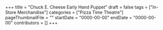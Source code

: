 +++
title = "Chuck E. Cheese Early Hand Puppet"
draft = false
tags = ["In-Store Merchandise"]
categories = ["Pizza Time Theatre"]
pageThumbnailFile = ""
startDate = "0000-00-00"
endDate = "0000-00-00"
contributors = []
+++
